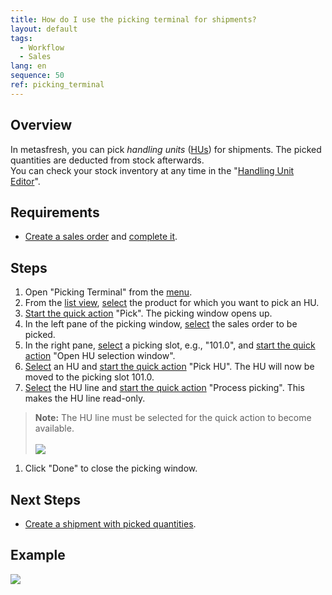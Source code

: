 ```yaml
---
title: How do I use the picking terminal for shipments?
layout: default
tags:
  - Workflow
  - Sales
lang: en
sequence: 50
ref: picking_terminal
---
```


## Overview
In metasfresh, you can pick *handling units* ([HUs](Handling_Unit_System)) for shipments. The picked quantities are deducted from stock afterwards.<br>
You can check your stock inventory at any time in the "[Handling Unit Editor](Menu)".

## Requirements
- [Create a sales order](SalesOrder_recording) and [complete it](DocumentProcessingComplete).

## Steps
1. Open "Picking Terminal" from the [menu](Menu).
1. From the [list view](ViewModes), [select](RecordSelection) the product for which you want to pick an HU.
1. [Start the quick action](StartAction) "Pick". The picking window opens up.
1. In the left pane of the picking window, [select](RecordSelection) the sales order to be picked.
1. In the right pane, [select](RecordSelection) a picking slot, e.g., "101.0", and [start the quick action](StartAction) "Open HU selection window".
1. [Select](RecordSelection) an HU and [start the quick action](StartAction) "Pick HU". The HU will now be moved to the picking slot 101.0.
1. [Select](RecordSelection) the HU line and [start the quick action](StartAction) "Process picking". This makes the HU line read-only.
 >**Note:** The HU line must be selected for the quick action to become available.<br><br>
 ![](../DE/assets/Kommissionierung_HU_auswählen.png)

1. Click "Done" to close the picking window.

## Next Steps
- [Create a shipment with picked quantities](Ship_salesorder_picked_qty).

## Example
![](../DE/assets/Lieferung_kommissionieren.gif)
